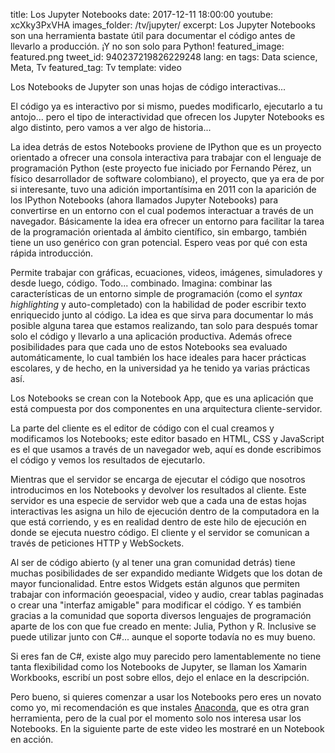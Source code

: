 title: Los Jupyter Notebooks
date: 2017-12-11 18:00:00
youtube: xcXky3PxVHA
images_folder: /tv/jupyter/
excerpt: Los Jupyter Notebooks son una herramienta bastate útil para documentar el código antes de llevarlo a producción. ¡Y no son solo para Python!
featured_image: featured.png
tweet_id: 940237219826229248
lang: en
tags: Data science, Meta, Tv
featured_tag: Tv
template: video

Los Notebooks de Jupyter son unas hojas de código interactivas...

El código ya es interactivo por si mismo, puedes modificarlo, ejecutarlo a tu antojo... pero el tipo de interactividad que ofrecen los Jupyter Notebooks es algo distinto, pero vamos a ver algo de historia...  

La idea detrás de estos Notebooks proviene de IPython que es un proyecto orientado a ofrecer una consola interactiva para trabajar con el lenguaje de programación Python (este proyecto fue iniciado por Fernando Pérez, un físico desarrollador de software colombiano), el proyecto, que ya era de por si interesante, tuvo una adición importantísima en 2011 con la aparición de los IPython Notebooks (ahora llamados Jupyter Notebooks) para convertirse en un entorno con el cual podemos interactuar a través de un navegador. Básicamente la idea era ofrecer un entorno para facilitar la tarea de la programación orientada al ámbito científico, sin embargo, también tiene un uso genérico con gran potencial. Espero veas por qué con esta rápida introducción.

Permite trabajar con gráficas, ecuaciones, videos, imágenes, simuladores y desde luego, código. Todo... combinado. Imagina: combinar las características de un entorno simple de programación (como el *syntax highlighting* y auto-completado) con la habilidad de poder escribir texto enriquecido junto al código. La idea es que sirva para documentar lo más posible alguna tarea que estamos realizando, tan solo para después tomar solo el código y llevarlo a una aplicación productiva. Además ofrece posibilidades para que cada uno de estos Notebooks sea evaluado automáticamente, lo cual también los hace ideales para hacer prácticas escolares, y de hecho, en la universidad ya he tenido ya varias prácticas así.

Los Notebooks se crean con la Notebook App, que es una aplicación que está compuesta por dos componentes en una arquitectura cliente-servidor. 

La parte del cliente es el editor de código con el cual creamos y modificamos los Notebooks; este editor basado en HTML, CSS y JavaScript es el que usamos a través de un navegador web, aquí es donde escribimos el código y vemos los resultados de ejecutarlo. 

Mientras que el servidor se encarga de ejecutar el código que nosotros introducimos en los Notebooks y devolver los resultados al cliente. Este servidor es una especie de servidor web que a cada una de estas hojas interactivas les asigna un hilo de ejecución dentro de la computadora en la que está corriendo, y es en realidad dentro de este hilo de ejecución en donde se ejecuta nuestro código. El cliente y el servidor se comunican a través de peticiones HTTP y WebSockets.

Al ser de código abierto (y al tener una gran comunidad detrás) tiene muchas posibilidades de ser expandido mediante Widgets que   los dotan de mayor funcionalidad. Entre estos Widgets están algunos que permiten trabajar con información geoespacial, video y audio, crear  tablas paginadas o crear una "interfaz amigable" para modificar el código. Y es también gracias a la comunidad que soporta diversos lenguajes de programación aparte de los con que fue creado en mente: Julia, Python y R. Inclusive se puede utilizar junto con C#... aunque el soporte todavía no es muy bueno.

Si eres fan de C#, existe algo muy parecido pero lamentablemente no tiene tanta flexibilidad como los Notebooks de Jupyter, se llaman los Xamarin Workbooks, escribí un post sobre ellos, dejo el enlace en la descripción.

Pero bueno, si quieres comenzar a usar los Notebooks pero eres un novato como yo, mi recomendación es que instales [Anaconda](http://jupyter.readthedocs.io/en/latest/install.html#id3), que es otra gran herramienta, pero de la cual por el momento solo nos interesa usar los Notebooks. En la siguiente parte de este video les mostraré en un Notebook en acción.